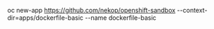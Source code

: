 oc new-app https://github.com/nekop/openshift-sandbox --context-dir=apps/dockerfile-basic --name dockerfile-basic
